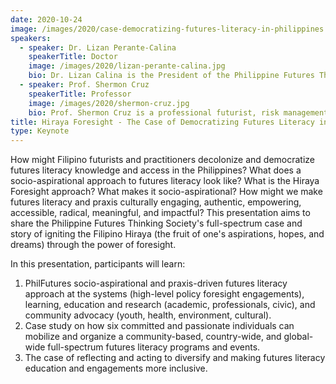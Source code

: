 ```yaml
---
date: 2020-10-24
image: /images/2020/case-democratizing-futures-literacy-in-philippines.jpg
speakers:
  - speaker: Dr. Lizan Perante-Calina
    speakerTitle: Doctor
    image: /images/2020/lizan-perante-calina.jpg
    bio: Dr. Lizan Calina is the President of the Philippine Futures Thinking Society (PhilFutures) and co-chair of the Millennium Project Philippines. PhilFutures is the leading professional futurist organization in the Philippines. t Dr. Lizan has distinguished herself as an academic scholar, author of books and journals local and international, and capacity building programs multiple and allied fields of public administration as President of the Philippine Society for Public Administration. Lizan is Dean of the Graduate School of Public and Development Management of the Development Academy of the Philippines.
  - speaker: Prof. Shermon Cruz
    speakerTitle: Professor
    image: /images/2020/shermon-cruz.jpg
    bio: Prof. Shermon Cruz is a professional futurist, risk management, and certified business continuity management expert. He is the founder and executive director of the Center for Engaged Foresight, a futures innovation and strategic foresight hub established in 2012. He is the chair of the Millennium Project Philippines Node and Vice-President of the Philippine Futures Thinking Society. He was the recipient of the 2014 International Social Science Council and the World Social Science Forum Early Career Social Scientists from the Global South. 
title: Hiraya Foresight - The Case of Democratizing Futures Literacy in the Philippines
type: Keynote
---
```


How might Filipino futurists and practitioners decolonize and democratize futures literacy knowledge and access in the Philippines? What does a socio-aspirational approach to futures literacy look like?  What is the Hiraya Foresight approach? What makes it socio-aspirational? How might we make futures literacy and praxis culturally engaging, authentic, empowering, accessible, radical, meaningful, and impactful?  This presentation aims to share the Philippine Futures Thinking Society's full-spectrum case and story of igniting the Filipino Hiraya (the fruit of one's aspirations, hopes, and dreams) through the power of foresight. 

In this presentation, participants will learn: 

1. PhilFutures socio-aspirational and praxis-driven futures literacy approach at the systems (high-level policy foresight engagements),  learning, education and research (academic, professionals, civic), and community advocacy (youth, health, environment, cultural).
2.  Case study on how six committed and passionate individuals can mobilize and organize a community-based, country-wide, and global-wide full-spectrum futures literacy programs and events.
3.  The case of reflecting and acting to diversify and making futures literacy education and engagements more inclusive.